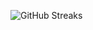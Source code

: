![GitHub Streaks](https://github-streaks-mqc9.onrender.com/streak/happilli/image?theme=midnight&cache_bust=1743871421&lang=ja)
